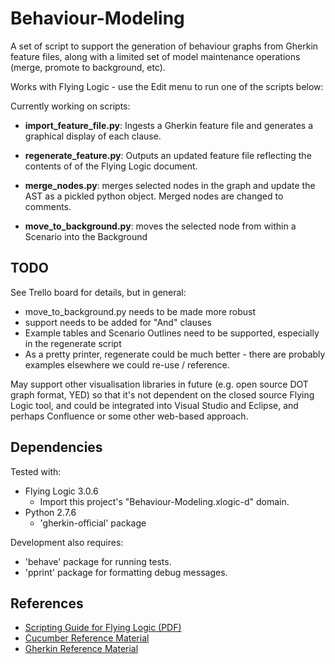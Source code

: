 # Behaviour-Modeling

A set of script to support the generation of behaviour graphs from Gherkin feature files, along with a limited set of model maintenance operations (merge, promote to background, etc).

Works with Flying Logic - use the Edit menu to run one of the scripts below:

Currently working on scripts:

* **import_feature_file.py**: 
  Ingests a Gherkin feature file and generates a graphical display of each clause.

* **regenerate_feature.py**: 
  Outputs an updated feature file reflecting the contents of of the Flying Logic document. 

* **merge_nodes.py**: 
  merges selected nodes in the graph and update the AST as a pickled python object. Merged nodes are changed to comments.

* **move_to_background.py**: 
  moves the selected node from within a Scenario into the Background 


## TODO

See Trello board for details, but in general:

- move_to_background.py needs to be made more robust
- support needs to be added for "And" clauses
- Example tables and Scenario Outlines need to be supported, especially in the regenerate script
- As a pretty printer, regenerate could be much better - there are probably examples elsewhere we could re-use / reference.

May support other visualisation libraries in future (e.g. open source DOT graph format, YED) so that it's not dependent on the closed source Flying Logic tool, and could be integrated into Visual Studio and Eclipse, and perhaps Confluence or some other web-based approach.

## Dependencies

Tested with:
- Flying Logic 3.0.6
  * Import this project's "Behaviour-Modeling.xlogic-d" domain.
- Python 2.7.6
  * 'gherkin-official' package 
  
Development also requires:
  * 'behave' package for running tests.
  * 'pprint' package for formatting debug messages.
  
## References

- [Scripting Guide for Flying Logic (PDF)](http://flyinglogic.com/docs/Flying%20Logic%20Scripting%20Guide.pdf)
- [Cucumber Reference Material](https://cucumber.io/docs/reference)
- [Gherkin Reference Material](https://github.com/cucumber/gherkin)
  

